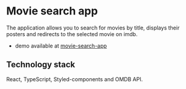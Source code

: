 # Movie search app

The application allows you to search for movies by title, displays their posters and redirects to the selected movie on imdb.

- demo available at [movie-search-app](https://movie-search-app1.netlify.app/)

## Technology stack

React, TypeScript, Styled-components and OMDB API.
